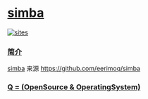 ﻿# [simba](https://github.com/OS-Q/simba)

[![sites](http://182.61.61.133/link/resources/OSQ.png)](http://www.OS-Q.com)

### [简介](https://github.com/OS-Q/simba/wiki)

[simba](https://github.com/OS-Q/simba) 来源 https://github.com/eerimoq/simba

### [Q = (OpenSource & OperatingSystem) ](http://www.OS-Q.com)
